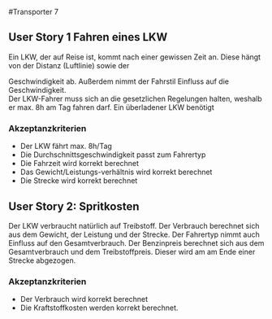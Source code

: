 #Transporter 7

## User Story 1 Fahren eines LKW

Ein LKW, der auf Reise ist, kommt nach einer gewissen Zeit an. Diese hängt von der Distanz (Luftlinie) sowie der

Geschwindigkeit ab. Außerdem nimmt der Fahrstil Einfluss auf die Geschwindigkeit.  
Der LKW-Fahrer muss sich an die gesetzlichen Regelungen halten,
weshalb er max. 8h am Tag fahren darf. Ein überladener LKW benötigt

### Akzeptanzkriterien

- Der LKW fährt max. 8h/Tag
- Die Durchschnittsgeschwindigkeit passt zum Fahrertyp
- Die Fahrzeit wird korrekt berechnet
- Das Gewicht/Leistungs-verhältnis wird korrekt berechnet
- Die Strecke wird korrekt berechnet

## User Story 2: Spritkosten

Der LKW verbraucht natürlich auf Treibstoff. Der Verbrauch berechnet sich aus dem Gewicht, der Leistung und der Strecke.
Der Fahrertyp nimmt auch Einfluss auf den Gesamtverbrauch.
Der Benzinpreis berechnet sich aus dem Gesamtverbrauch und dem Treibstoffpreis. Dieser wird am am Ende einer Strecke
abgezogen.

### Akzeptanzkriterien

- Der Verbrauch wird korrekt berechnet
- Die Kraftstoffkosten werden korrekt berechnet. 